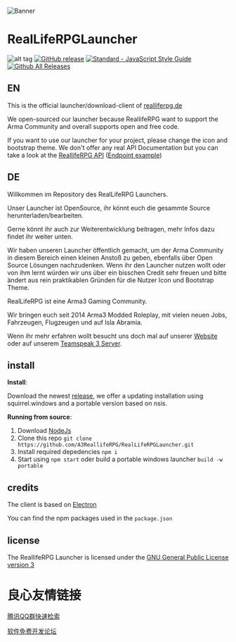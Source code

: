 ![Banner](resources/img/banner.png)

# RealLifeRPGLauncher

![alt tag](https://travis-ci.org/A3ReallifeRPG/RealLifeRPGLauncher.svg?branch=master) [![GitHub release](https://img.shields.io/github/release/A3ReallifeRPG/RealLifeRPGLauncher.svg)](https://github.com/A3ReallifeRPG/RealLifeRPGLauncher/releases/latest) [![Standard - JavaScript Style Guide](https://img.shields.io/badge/code%20style-standard-brightgreen.svg)](http://standardjs.com/) [![Github All Releases](https://img.shields.io/github/downloads/A3ReallifeRPG/RealLifeRPGLauncher/total.svg)](https://github.com/A3ReallifeRPG/RealLifeRPGLauncher/releases)

## EN

This is the official launcher/download-client of [realliferpg.de](https://www.realliferpg.de)

We open-sourced our launcher because ReallifeRPG want to support the Arma Community and overall supports open and free code.

If you want to use our launcher for your project, please change the icon and bootstrap theme.
We don't offer any real API Documentation but you can take a look at the [ReallifeRPG API](https://dev.realliferpg.de/docs/api) ([Endpoint example](https://api.realliferpg.de/v1/servers))

## DE

Willkommen im Repository des RealLifeRPG Launchers.

Unser Launcher ist OpenSource, ihr könnt euch die gesammte Source herunterladen/bearbeiten.  

Gerne könnt ihr auch zur Weiterentwicklung beitragen, mehr Infos dazu findet ihr weiter unten.

Wir haben unseren Launcher öffentlich gemacht, um der Arma Community in diesem Bereich einen kleinen Anstoß zu geben, ebenfalls über Open Source Lösungen nachzudenken.
Wenn ihr den Launcher nutzen wollt oder von ihm lernt würden wir uns über ein bisschen Credit sehr freuen und bitte ändert aus rein praktikablen Gründen für die Nutzer Icon und Bootstrap Theme.

RealLifeRPG ist eine Arma3 Gaming Community.

Wir bringen euch seit 2014 Arma3 Modded Roleplay, mit vielen neuen Jobs, Fahrzeugen, Flugzeugen und auf Isla Abramia.

Wenn ihr mehr erfahren wollt besucht uns doch mal auf unserer [Website](https://www.realliferpg.de) oder auf unserem [Teamspeak 3 Server](ts3server://ts.realliferpg.de?port=9987).

## install

**Install**:

Download the newest [release](https://github.com/A3ReallifeRPG/RealLifeRPGLauncher/releases), we offer a updating installation using squirrel.windows and a portable version based on nsis.

**Running from source**:

1. Download [NodeJs](https://nodejs.org/en/)
2. Clone this repo `git clone https://github.com/A3ReallifeRPG/RealLifeRPGLauncher.git`
3. Install required depedencies `npm i`
4. Start using `npm start` oder build a portable windows launcher `build -w portable`

## credits

The client is based on [Electron](http://electron.atom.io/)

You can find the npm packages used in the `package.json`

## license

The ReallifeRPG Launcher is licensed under the [GNU General Public License version 3](https://opensource.org/licenses/GPL-3.0)


 # 良心友情链接

[腾讯QQ群快速检索](http://u.720life.cn/s/8cf73f7c)

[软件免费开发论坛](http://u.720life.cn/s/bbb01dc0)